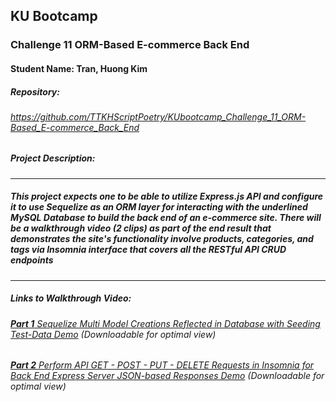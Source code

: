 ## KU Bootcamp  
### Challenge 11 ORM-Based E-commerce Back End
#### Student Name: Tran, Huong Kim

##### Repository:   
###### https://github.com/TTKHScriptPoetry/KUbootcamp_Challenge_11_ORM-Based_E-commerce_Back_End
 
##### Project Description:
---------------------------------------------------------------------------------------------------------
##### This project expects one to be able to utilize Express.js API and configure it to use Sequelize as an ORM layer for interacting with the underlined MySQL Database to build the back end of an e-commerce site. There will be a walkthrough video (2 clips) as part of the end result that demonstrates the site's functionality involve products, categories, and tags via Insomnia interface that covers all the RESTful API CRUD endpoints
---------------------------------------------------------------------------------------------------------
##### Links to Walkthrough Video:   
###### [**Part 1** Sequelize Multi Model Creations Reflected in Database with Seeding Test-Data Demo](https://drive.google.com/file/d/1cFbCTfwOPsQSRREuIF54YgO2J3NQllTO/view?usp=sharing) (Downloadable for optimal view)
###### [**Part 2** Perform API  GET - POST - PUT - DELETE Requests in Insomnia for Back End Express Server JSON-based Responses Demo](https://drive.google.com/file/d/1mZ27HMqE21EHbhRmyurjBlZpUvpUZFHn/view?usp=sharing)  (Downloadable for optimal view)